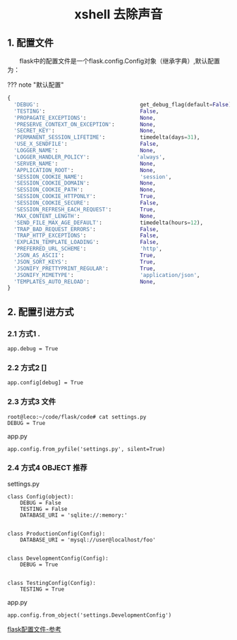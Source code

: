 <center><h1> xshell 去除声音 </h1></center>

## 1. 配置文件
&#160; &#160; &#160; &#160;flask中的配置文件是一个flask.config.Config对象（继承字典）,默认配置为：

??? note "默认配置"
```python
{
  'DEBUG':                                get_debug_flag(default=False),  是否开启Debug模式
  'TESTING':                              False,                          是否开启测试模式
  'PROPAGATE_EXCEPTIONS':                 None,                          
  'PRESERVE_CONTEXT_ON_EXCEPTION':        None,
  'SECRET_KEY':                           None,
  'PERMANENT_SESSION_LIFETIME':           timedelta(days=31),
  'USE_X_SENDFILE':                       False,
  'LOGGER_NAME':                          None,
  'LOGGER_HANDLER_POLICY':               'always',
  'SERVER_NAME':                          None,
  'APPLICATION_ROOT':                     None,
  'SESSION_COOKIE_NAME':                  'session',
  'SESSION_COOKIE_DOMAIN':                None,
  'SESSION_COOKIE_PATH':                  None,
  'SESSION_COOKIE_HTTPONLY':              True,
  'SESSION_COOKIE_SECURE':                False,
  'SESSION_REFRESH_EACH_REQUEST':         True,
  'MAX_CONTENT_LENGTH':                   None,
  'SEND_FILE_MAX_AGE_DEFAULT':            timedelta(hours=12),
  'TRAP_BAD_REQUEST_ERRORS':              False,
  'TRAP_HTTP_EXCEPTIONS':                 False,
  'EXPLAIN_TEMPLATE_LOADING':             False,
  'PREFERRED_URL_SCHEME':                 'http',
  'JSON_AS_ASCII':                        True,
  'JSON_SORT_KEYS':                       True,
  'JSONIFY_PRETTYPRINT_REGULAR':          True,
  'JSONIFY_MIMETYPE':                     'application/json',
  'TEMPLATES_AUTO_RELOAD':                None,
}
```

## 2. 配置引进方式
### 2.1 方式1 .

```
app.debug = True
```

### 2.2 方式2 []

```
app.config[debug] = True
```

### 2.3 方式3 文件

```
root@leco:~/code/flask/code# cat settings.py
DEBUG = True
```

app.py
```
app.config.from_pyfile('settings.py', silent=True)
```


### 2.4 方式4 OBJECT 推荐
settings.py
```
class Config(object):
    DEBUG = False
    TESTING = False
    DATABASE_URI = 'sqlite://:memory:'


class ProductionConfig(Config):
    DATABASE_URI = 'mysql://user@localhost/foo'


class DevelopmentConfig(Config):
    DEBUG = True


class TestingConfig(Config):
    TESTING = True
```
app.py

```
app.config.from_object('settings.DevelopmentConfig')
```

[flask配置文件-参考](http://www.pythondoc.com/flask/config.html)
